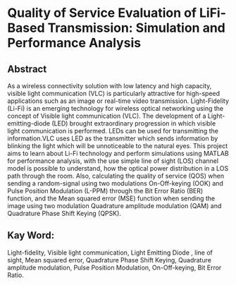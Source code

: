 # Quality of Service Evaluation of LiFi-Based Transmission: Simulation and Performance Analysis

##  Abstract

As a wireless connectivity solution with low latency and high capacity, visible light communication (VLC) is particularly attractive for high-speed applications such as an image or real-time video transmission. Light-Fidelity (Li-Fi) is an emerging technology for wireless optical networking using the concept of Visible light communication (VLC).
The development of a Light-emitting-diode (LED) brought extraordinary progression in which visible light communication is performed.
LEDs can be used for transmitting the information.VLC uses LED as the transmitter which sends information by blinking the light which will be unnoticeable to the natural eyes.
This project aims to learn about Li-Fi technology and perform simulations using MATLAB for performance analysis, with the use simple line of sight (LOS) channel model is possible to understand, how the optical power distribution in a LOS path through the room. 
Also, calculating the quality of service (QOS) when sending a random-signal using two modulations On-Off-keying (OOK) and Pulse Position Modulation (L-PPM) through the Bit Error Ratio (BER) function, and the Mean squared error (MSE) function when sending the image using two modulation Quadrature amplitude modulation (QAM) and Quadrature Phase Shift Keying (QPSK).

## Kay Word: 
Light-fidelity, Visible light communication, Light Emitting Diode , line of sight,
Mean squared error, Quadrature Phase Shift Keying, Quadrature amplitude modulation, Pulse
Position Modulation, On-Off-keying, Bit Error Ratio.
